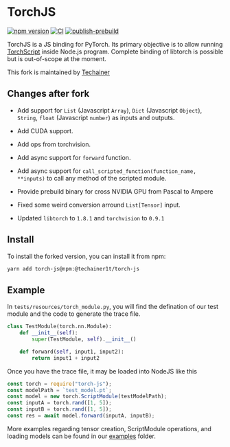 # TorchJS

[![npm version](https://badge.fury.io/js/%40techainer1t%2Ftorch-js.svg)](https://badge.fury.io/js/%40techainer1t%2Ftorch-js) [![CI](https://github.com/Techainer/torch-js/actions/workflows/ci.yml/badge.svg)](https://github.com/Techainer/torch-js/actions/workflows/ci.yml) [![publish-prebuild](https://github.com/Techainer/torch-js/actions/workflows/publish-prebuild.yml/badge.svg)](https://github.com/Techainer/torch-js/actions/workflows/publish-prebuild.yml)

TorchJS is a JS binding for PyTorch. Its primary objective is to allow running [TorchScript](https://pytorch.org/docs/master/jit.html) inside Node.js program. Complete binding of libtorch is possible but is out-of-scope at the moment.

This fork is maintained by [Techainer](https://techainer.com)
## Changes after fork

- Add support for `List` (Javascript `Array`), `Dict` (Javascript `Object`), `String`, `float` (Javascript `number`) as inputs and outputs.

- Add CUDA support.

- Add ops from torchvision.

- Add async support for `forward` function.

- Add async support for `call_scripted_function(function_name, **inputs)` to call any method of the scripted module.

- Provide prebuild binary for cross NVIDIA GPU from Pascal to Ampere

- Fixed some weird conversion arround `List[Tensor]` input.

- Updated `libtorch` to `1.8.1` and `torchvision` to `0.9.1`

## Install

To install the forked version, you can install it from npm:

```bash
yarn add torch-js@npm:@techainer1t/torch-js
```

## Example

In `tests/resources/torch_module.py`, you will find the defination of our test module and the code to generate the trace file.

```python
class TestModule(torch.nn.Module):
    def __init__(self):
        super(TestModule, self).__init__()

    def forward(self, input1, input2):
        return input1 + input2
```

Once you have the trace file, it may be loaded into NodeJS like this

```javascript
const torch = require("torch-js");
const modelPath = `test_model.pt`;
const model = new torch.ScriptModule(testModelPath);
const inputA = torch.rand([1, 5]);
const inputB = torch.rand([1, 5]);
const res = await model.forward(inputA, inputB);
```

More examples regarding tensor creation, ScriptModule operations, and loading models can be found in our [examples](./examples) folder.
